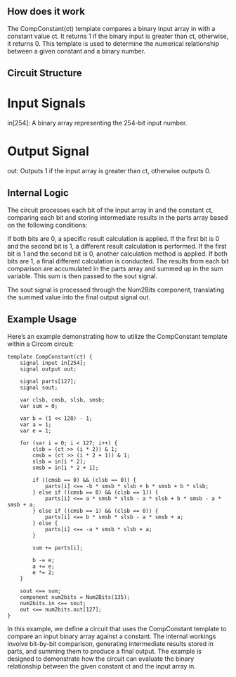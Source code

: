 ## How does it work
The CompConstant(ct) template compares a binary input array in with a constant value ct. It returns 1 if the binary input is greater than ct, otherwise, it returns 0. This template is used to determine the numerical relationship between a given constant and a binary number.

## Circuit Structure
# Input Signals
in[254]: A binary array representing the 254-bit input number.
# Output Signal
out: Outputs 1 if the input array is greater than ct, otherwise outputs 0.

## Internal Logic
The circuit processes each bit of the input array in and the constant ct, comparing each bit and storing intermediate results in the parts array based on the following conditions:

If both bits are 0, a specific result calculation is applied.
If the first bit is 0 and the second bit is 1, a different result calculation is performed.
If the first bit is 1 and the second bit is 0, another calculation method is applied.
If both bits are 1, a final different calculation is conducted.
The results from each bit comparison are accumulated in the parts array and summed up in the sum variable. This sum is then passed to the sout signal.

The sout signal is processed through the Num2Bits component, translating the summed value into the final output signal out.

## Example Usage
Here’s an example demonstrating how to utilize the CompConstant template within a Circom circuit:
```
template CompConstant(ct) {
    signal input in[254];
    signal output out;

    signal parts[127];
    signal sout;

    var clsb, cmsb, slsb, smsb;
    var sum = 0;

    var b = (1 << 128) - 1;
    var a = 1;
    var e = 1;

    for (var i = 0; i < 127; i++) {
        clsb = (ct >> (i * 2)) & 1;
        cmsb = (ct >> (i * 2 + 1)) & 1;
        slsb = in[i * 2];
        smsb = in[i * 2 + 1];

        if ((cmsb == 0) && (clsb == 0)) {
            parts[i] <== -b * smsb * slsb + b * smsb + b * slsb;
        } else if ((cmsb == 0) && (clsb == 1)) {
            parts[i] <== a * smsb * slsb - a * slsb + b * smsb - a * smsb + a;
        } else if ((cmsb == 1) && (clsb == 0)) {
            parts[i] <== b * smsb * slsb - a * smsb + a;
        } else {
            parts[i] <== -a * smsb * slsb + a;
        }

        sum += parts[i];

        b -= e;
        a += e;
        e *= 2;
    }

    sout <== sum;
    component num2bits = Num2Bits(135);
    num2bits.in <== sout;
    out <== num2bits.out[127];
}
```
In this example, we define a circuit that uses the CompConstant template to compare an input binary array against a constant. The internal workings involve bit-by-bit comparison, generating intermediate results stored in parts, and summing them to produce a final output. The example is designed to demonstrate how the circuit can evaluate the binary relationship between the given constant ct and the input array in.
